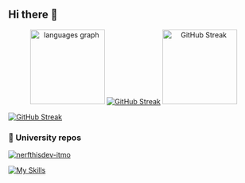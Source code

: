## Hi there 👋

<div align="center">
  <img src="https://readme-stats-xi-rust.vercel.app/api/top-langs?username=nerfthisdev&locale=en&hide_title=false&layout=compact&card_width=320&langs_count=5&theme=onedark&hide_border=false&order=2&hide=javascript,html,html,css&exclude_repo=learning-process,wrench,kickstart.nvim)" height="150" alt="languages graph"  />
<a href="https://git.io/streak-stats"><img src="https://github-readme-streak-stats1-c0wraypz5-nerfthisdevs-projects.vercel.app?user=nerfthisdev&theme=gruvbox" alt="GitHub Streak" /></a>
  <a href="https://git.io/streak-stats"><img src="https://readme-stats-xi-rust.vercel.app/api?username=nerfthisdev&show_icons=true&theme=radical" alt="GitHub Streak" height="150" /></a>
</div>


[![GitHub Streak](https://github-readme-streak-stats1-c0wraypz5-nerfthisdevs-projects.vercel.app?user=nerfthisdev&theme=gruvbox)](https://git.io/streak-stats)

### 🏢 University repos
[![nerfthisdev-itmo](https://img.shields.io/badge/GitHub-nerfthisdev_itmo-181717?style=for-the-badge&logo=github)](https://github.com/nerfthisdev-itmo)


[![My Skills](https://skillicons.dev/icons?i=java,go,ts,react,git,docker,c,python&theme=light)](https://skillicons.dev)
